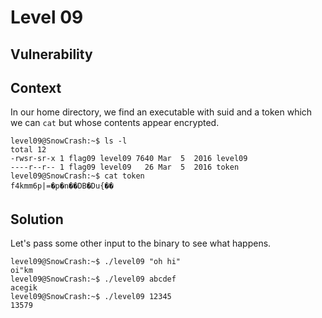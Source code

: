 # Level 09

## Vulnerability

## Context

In our home directory, we find an executable with suid and a token which we can ```cat``` but whose contents appear encrypted. 
```
level09@SnowCrash:~$ ls -l
total 12
-rwsr-sr-x 1 flag09 level09 7640 Mar  5  2016 level09
----r--r-- 1 flag09 level09   26 Mar  5  2016 token
level09@SnowCrash:~$ cat token
f4kmm6p|=�p�n��DB�Du{��
```

## Solution

Let's pass some other input to the binary to see what happens. 
```
level09@SnowCrash:~$ ./level09 "oh hi"
oi"km
level09@SnowCrash:~$ ./level09 abcdef
acegik
level09@SnowCrash:~$ ./level09 12345
13579
```
